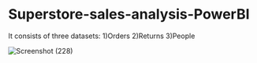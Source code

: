 # Superstore-sales-analysis-PowerBI
It consists of three datasets:
1)Orders 
2)Returns
3)People












![Screenshot (228)](https://github.com/Purva-Golatkar/Superstore-sales-analysis-PowerBI/assets/135613624/ec74431f-60c3-4d82-b810-7fc25752e73a)

